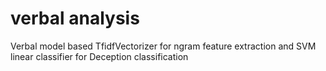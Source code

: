 ﻿# verbal analysis
Verbal model based TfidfVectorizer for ngram feature extraction and SVM linear classifier for Deception classification


